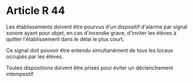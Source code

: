 # Article R 44

Les établissements doivent être pourvus d'un dispositif d'alarme par signal sonore ayant pour objet, en cas d'incendie grave, d'inviter les élèves à quitter l'établissement dans le délai le plus court.

Ce signal doit pouvoir être entendu simultanément de tous les locaux occupés par les élèves.

Toutes dispositions doivent être prises pour éviter un déclenchement intempestif.
